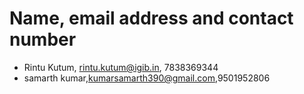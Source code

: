 # Name, email address and contact number
- Rintu Kutum, rintu.kutum@igib.in, 7838369344
- samarth kumar,kumarsamarth390@gmail.com,9501952806
